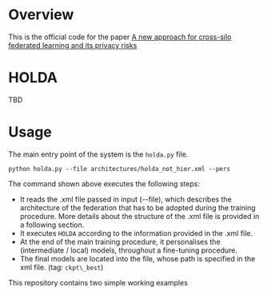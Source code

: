 # Overview
This is the official code for the paper [A new approach for cross-silo federated learning and its privacy risks](https://ieeexplore.ieee.org/document/9647753)

# HOLDA
TBD
# Usage
The main entry point of the system is the `holda.py` file.

`python holda.py --file architectures/holda_not_hier.xml --pers`

The command shown above executes the following steps:
  - It reads the .xml file passed in input (--file), which describes the architecture of the federation that has to be adopted during the training procedure. More details about the structure of the .xml file is provided in a following section.
  -  It executes `HOLDA` according to the information provided in the .xml file.
  -  At the end of the main training procedure, it personalises the (intermediate / local) models, throughout a fine-tuning procedure.
  -  The final models are located into the file, whose path is specified in the xml file. (tag: `ckpt\_best`)

This repository contains two simple working examples

